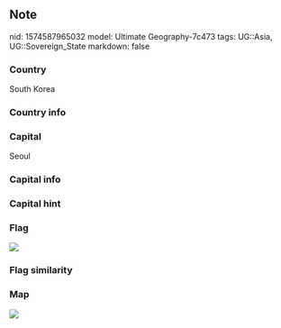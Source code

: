 ## Note
nid: 1574587965032
model: Ultimate Geography-7c473
tags: UG::Asia, UG::Sovereign_State
markdown: false

### Country
South Korea

### Country info


### Capital
Seoul

### Capital info


### Capital hint


### Flag
<img src="ug-flag-south_korea.svg">

### Flag similarity


### Map
<img src="ug-map-south_korea.png">
